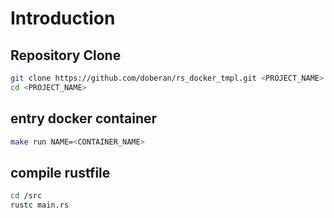 # Introduction

## Repository Clone

```bash
git clone https://github.com/doberan/rs_docker_tmpl.git <PROJECT_NAME>
cd <PROJECT_NAME>
```

## entry docker container

```bash
make run NAME=<CONTAINER_NAME>
```

## compile rustfile

```bash
cd /src
rustc main.rs
```
